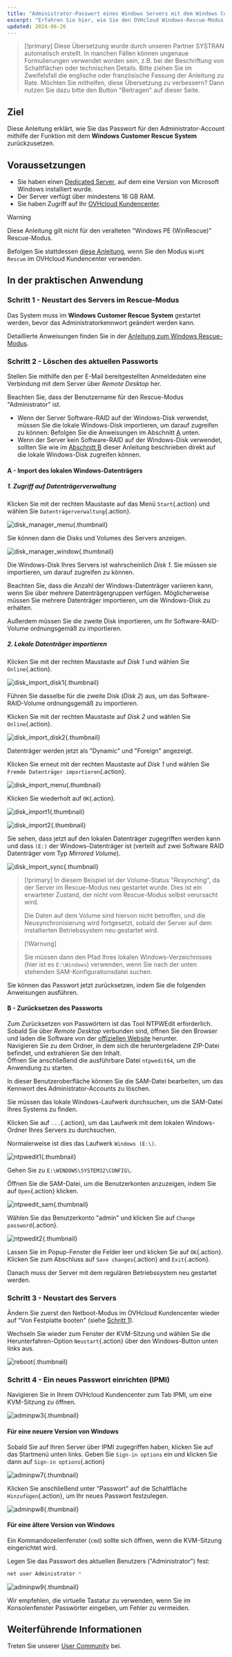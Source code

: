 ```yaml
---
title: "Administrator-Passwort eines Windows Servers mit dem Windows Customer Rescue System zurücksetzen"
excerpt: "Erfahren Sie hier, wie Sie den OVHcloud Windows-Rescue-Modus verwenden, um das Passwort des Administrator-Accounts auf einem Windows Dedicated Server zurückzusetzen"
updated: 2024-06-26
---
```


> [!primary]
> Diese Übersetzung wurde durch unseren Partner SYSTRAN automatisch erstellt. In manchen Fällen können ungenaue Formulierungen verwendet worden sein, z.B. bei der Beschriftung von Schaltflächen oder technischen Details. Bitte ziehen Sie im Zweifelsfall die englische oder französische Fassung der Anleitung zu Rate. Möchten Sie mithelfen, diese Übersetzung zu verbessern? Dann nutzen Sie dazu bitte den Button "Beitragen" auf dieser Seite.
>

## Ziel

Diese Anleitung erklärt, wie Sie das Passwort für den Administrator-Account mithilfe der Funktion mit dem **Windows Customer Rescue System** zurückzusetzen.

## Voraussetzungen

- Sie haben einen [Dedicated Server](/links/bare-metal/bare-metal), auf dem eine Version von Microsoft Windows installiert wurde.
- Der Server verfügt über mindestens 16 GB RAM.
- Sie haben Zugriff auf Ihr [OVHcloud Kundencenter](/links/manager).

> [!warning]
>
> Diese Anleitung gilt nicht für den veralteten "Windows PE (WinRescue)" Rescue-Modus.
>
> Befolgen Sie stattdessen [diese Anleitung](/pages/bare_metal_cloud/dedicated_servers/changing-admin-password-on-windows), wenn Sie den Modus `WinPE Rescue` im OVHcloud Kundencenter verwenden.

## In der praktischen Anwendung

### Schritt 1 - Neustart des Servers im Rescue-Modus <a name="step1"></a>

Das System muss im **Windows Customer Rescue System** gestartet werden, bevor das Administratorkennwort geändert werden kann.

Detaillierte Anweisungen finden Sie in der [Anleitung zum Windows Rescue-Modus](/pages/bare_metal_cloud/dedicated_servers/rescue-customer-windows).

### Schritt 2 - Löschen des aktuellen Passworts <a name="step2"></a>

Stellen Sie mithilfe den per E-Mail bereitgestellten Anmeldedaten eine Verbindung mit dem Server über *Remote Desktop* her.

Beachten Sie, dass der Benutzername für den Rescue-Modus "Administrator" ist.

- Wenn der Server Software-RAID auf der Windows-Disk verwendet, müssen Sie die lokale Windows-Disk importieren, um darauf zugreifen zu können: Befolgen Sie die Anweisungen im Abschnitt [A](#sectionA) unten.
- Wenn der Server kein Software-RAID auf der Windows-Disk verwendet, sollten Sie wie im [Abschnitt B](#sectionB) dieser Anleitung beschrieben direkt auf die lokale Windows-Disk zugreifen können.

#### A - Import des lokalen Windows-Datenträgers <a name="sectionA"></a>

##### 1. Zugriff auf Datenträgerverwaltung

Klicken Sie mit der rechten Maustaste auf das Menü `Start`{.action} und wählen Sie `Datenträgerverwaltung`{.action}.

![disk_manager_menu](images/disk_manager_menu.png){.thumbnail}

Sie können dann die Disks und Volumes des Servers anzeigen.

![disk_manager_window](images/disk_manager_window1.png){.thumbnail}

Die Windows-Disk Ihres Servers ist wahrscheinlich *Disk 1*. Sie müssen sie importieren, um darauf zugreifen zu können.

Beachten Sie, dass die Anzahl der Windows-Datenträger variieren kann, wenn Sie über mehrere Datenträgergruppen verfügen. Möglicherweise müssen Sie mehrere Datenträger importieren, um die Windows-Disk zu erhalten.

Außerdem müssen Sie die zweite Disk importieren, um Ihr Software-RAID-Volume ordnungsgemäß zu importieren.

##### 2. Lokale Datenträger importieren

Klicken Sie mit der rechten Maustaste auf *Disk 1* und wählen Sie `Online`{.action}.

![disk_import_disk1](images/disk_manager_disk1on.png){.thumbnail}

Führen Sie dasselbe für die zweite Disk (*Disk 2*) aus, um das Software-RAID-Volume ordnungsgemäß zu importieren.

Klicken Sie mit der rechten Maustaste auf *Disk 2* und wählen Sie `Online`{.action}.

![disk_import_disk2](images/disk_manager_disk2on.png){.thumbnail}

Datenträger werden jetzt als "Dynamic" und "Foreign" angezeigt.

Klicken Sie erneut mit der rechten Maustaste auf *Disk 1* und wählen Sie `Fremde Datenträger importieren`{.action}.

![disk_import_menu](images/disk_manager_diskimport.png){.thumbnail}

Klicken Sie wiederholt auf `OK`{.action}.

![disk_import1](images/disk_import1.png){.thumbnail}

![disk_import2](images/disk_import2.png){.thumbnail}

Sie sehen, dass jetzt auf den lokalen Datenträger zugegriffen werden kann und dass `(E:)` der Windows-Datenträger ist (verteilt auf zwei Software RAID Datenträger vom Typ *Mirrored Volume*).

![disk_import_sync](images/disk_import_sync.png){.thumbnail}

> [!primary]
> In diesem Beispiel ist der Volume-Status "*Resynching*", da der Server im Rescue-Modus neu gestartet wurde. Dies ist ein erwarteter Zustand, der nicht vom Rescue-Modus selbst verursacht wird.
>
> Die Daten auf dem Volume sind hiervon nicht betroffen, und die Neusynchronisierung wird fortgesetzt, sobald der Server auf dem installierten Betriebssystem neu gestartet wird.

> [!Warnung]
>
> Sie müssen dann den Pfad Ihres lokalen Windows-Verzeichnisses (hier ist es `E:\Windows`) verwenden, wenn Sie nach der unten stehenden SAM-Konfigurationsdatei suchen.

Sie können das Passwort jetzt zurücksetzen, indem Sie die folgenden Anweisungen ausführen.

#### B - Zurücksetzen des Passworts <a name="sectionB"></a>

Zum Zurücksetzen von Passwörtern ist das Tool NTPWEdit erforderlich.<br>
Sobald Sie über *Remote Desktop* verbunden sind, öffnen Sie den Browser und laden die Software von der [offiziellen Website](http://www.cdslow.org.ru/files/ntpwedit/ntpwed07.zip) herunter.<br>
Navigieren Sie zu dem Ordner, in dem sich die heruntergeladene ZIP-Datei befindet, und extrahieren Sie den Inhalt.<br>
Öffnen Sie anschließend die ausführbare Datei `ntpwedit64`, um die Anwendung zu starten.

In dieser Benutzeroberfläche können Sie die SAM-Datei bearbeiten, um das Kennwort des Administrator-Accounts zu löschen.

Sie müssen das lokale Windows-Laufwerk durchsuchen, um die SAM-Datei Ihres Systems zu finden.

Klicken Sie auf `...`{.action}, um das Laufwerk mit dem lokalen Windows-Ordner Ihres Servers zu durchsuchen.

Normalerweise ist dies das Laufwerk `Windows (E:\)`.

![ntpwedit1](images/ntpwedit_1.png){.thumbnail}

Gehen Sie zu `E:\WINDOWS\SYSTEM32\CONFIG\`.

Öffnen Sie die SAM-Datei, um die Benutzerkonten anzuzeigen, indem Sie auf `Open`{.action} klicken.

![ntpwedit_sam](images/SAM.png){.thumbnail}

Wählen Sie das Benutzerkonto "admin" und klicken Sie auf `Change password`{.action}.

![ntpwedit2](images/ntpwedit_2.png){.thumbnail}

Lassen Sie im Popup-Fenster die Felder leer und klicken Sie auf `OK`{.action}. Klicken Sie zum Abschluss auf `Save changes`{.action} and `Exit`{.action}.

Danach muss der Server mit dem regulären Betriebssystem neu gestartet werden.

### Schritt 3 - Neustart des Servers <a name="step3"></a>

Ändern Sie zuerst den Netboot-Modus im OVHcloud Kundencenter wieder auf "Von Festplatte booten" (siehe [Schritt 1](#step1)).

Wechseln Sie wieder zum Fenster der KVM-Sitzung und wählen Sie die Herunterfahren-Option `Neustart`{.action} über den Windows-Button unten links aus. 

![reboot](/pages/assets/screens/control_panel/product-selection/bare-metal-cloud/dedicated-servers/general-information/cp_dedicated_restart.png){.thumbnail}

### Schritt 4 - Ein neues Passwort einrichten (IPMI) <a name="step4"></a>

Navigieren Sie in Ihrem OVHcloud Kundencenter zum Tab IPMI, um eine KVM-Sitzung zu öffnen.

![adminpw3](images/adminpw3.png){.thumbnail}

#### Für eine neuere Version von Windows

Sobald Sie auf Ihren Server über IPMI zugegriffen haben, klicken Sie auf das Startmenü unten links. Geben Sie `Sign-in options` ein und klicken Sie dann auf `Sign-in options`{.action}

![adminpw7](images/adminpw7.png){.thumbnail}

Klicken Sie anschließend unter "Passwort" auf die Schaltfläche `Hinzufügen`{.action}, um Ihr neues Passwort festzulegen.

![adminpw8](images/adminpw8.png){.thumbnail}

#### Für eine ältere Version von Windows

Ein Kommandozeilenfenster (`cmd`) sollte sich öffnen, wenn die KVM-Sitzung eingerichtet wird.

Legen Sie das Passwort des aktuellen Benutzers ("Administrator") fest:

```bash
net user Administrator *
```

![adminpw9](images/adminpw9.png){.thumbnail}

Wir empfehlen, die virtuelle Tastatur zu verwenden, wenn Sie im Konsolenfenster Passwörter eingeben, um Fehler zu vermeiden.

## Weiterführende Informationen

Treten Sie unserer [User Community](/links/community) bei.